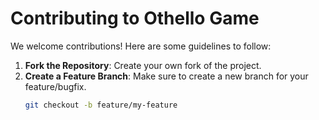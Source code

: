 # Contributing to Othello Game

We welcome contributions! Here are some guidelines to follow:

1. **Fork the Repository**: Create your own fork of the project.
2. **Create a Feature Branch**: Make sure to create a new branch for your feature/bugfix.
   ```bash
   git checkout -b feature/my-feature
